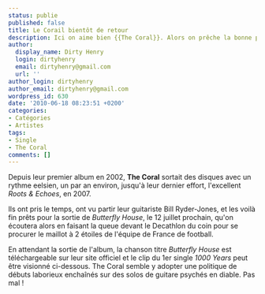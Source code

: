 ```yaml
---
status: publie
published: false
title: Le Corail bientôt de retour
description: Ici on aime bien {{The Coral}}. Alors on prêche la bonne parole...
author:
  display_name: Dirty Henry
  login: dirtyhenry
  email: dirtyhenry@gmail.com
  url: ''
author_login: dirtyhenry
author_email: dirtyhenry@gmail.com
wordpress_id: 630
date: '2010-06-18 08:23:51 +0200'
categories:
- Catégories
- Artistes
tags:
- Single
- The Coral
comments: []
---
```

Depuis leur premier album en 2002, __The Coral__ sortait des disques avec un rythme eelsien, un par an environ, jusqu'à leur dernier effort, l'excellent *Roots & Echoes*, en 2007.

Ils ont pris le temps, ont vu partir leur guitariste Bill Ryder-Jones, et les voilà fin prêts pour la sortie de *Butterfly House*, le 12 juillet prochain, qu'on écoutera alors en faisant la queue devant le Decathlon du coin pour se procurer le maillot à 2 étoiles de l'équipe de France de football.

En attendant la sortie de l'album, la chanson titre *Butterfly House* est téléchargeable sur leur site officiel et le clip du 1er single *1000 Years* peut être visionné ci-dessous. The Coral semble y adopter une politique de débuts laborieux enchaînés sur des solos de guitare psychés en diable. Pas mal !

<object width="500" height="300"><param name="movie" value="http://www.youtube.com/v/baH0SWCFVzo&hl=fr_FR&fs=1&"></param><param name="allowFullScreen" value="true"></param><param name="allowscriptaccess" value="always"></param><embed src="http://www.youtube.com/v/baH0SWCFVzo&hl=fr_FR&fs=1&" type="application/x-shockwave-flash" allowscriptaccess="always" allowfullscreen="true" width="500" height="300"></embed></object>
